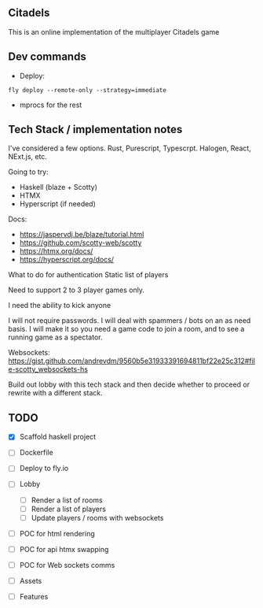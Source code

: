 ## Citadels
This is an online implementation of the multiplayer Citadels game

## Dev commands
- Deploy: 
```
fly deploy --remote-only --strategy=immediate
```

- mprocs for the rest 

## Tech Stack / implementation notes

I've considered a few options. Rust, Purescript, Typescrpt. Halogen, React, NExt.js, etc.


Going to try:
- Haskell (blaze + Scotty)
- HTMX
- Hyperscript (if needed)

Docs:
- https://jaspervdj.be/blaze/tutorial.html
- https://github.com/scotty-web/scotty
- https://htmx.org/docs/
- https://hyperscript.org/docs/


What to do for authentication
Static list of players

Need to support 2 to 3 player games only.

I need the ability to kick anyone


I will not require passwords.
I will deal with spammers / bots on an as need basis.
I will make it so you need a game code to join a room, and to see a running game as a spectator.


Websockets:
https://gist.github.com/andrevdm/9560b5e31933391694811bf22e25c312#file-scotty_websockets-hs


Build out lobby with this tech stack and then decide whether to proceed or rewrite with a different stack.

 
 ## TODO
- [x] Scaffold haskell project
- [ ] Dockerfile
- [ ] Deploy to fly.io
- [ ] Lobby
    - [ ] Render a list of rooms
    - [ ] Render a list of players
    - [ ] Update players / rooms with websockets

 - [ ] POC for html rendering
 - [ ] POC for api htmx swapping
 - [ ] POC for Web sockets comms

 - [ ] Assets
- [ ] Features
